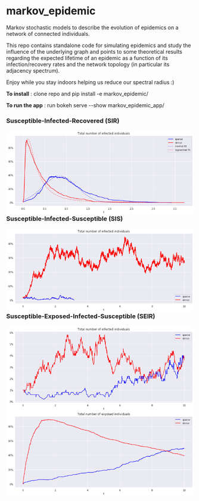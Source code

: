 # markov_epidemic

Markov stochastic models to describe the evolution of epidemics on a network of connected individuals.

This repo contains standalone code for simulating epidemics and study the influence of the underlying graph and points to some theoretical results regarding the expected lifetime of an epidemic as a function of its infection/recovery rates and the network topology (in particular its adjacency spectrum).

Enjoy while you stay indoors helping us reduce our spectral radius :) 

**To install** : clone repo and pip install -e markov_epidemic/

**To run the app** : run bokeh serve --show markov_epidemic_app/

### Susceptible-Infected-Recovered (SIR)

<img src="./sir_epidemic.png"
     alt="SIR"
     style="float: left; margin-right: 10px;" />

### Susceptible-Infected-Susceptible (SIS)

<img src="./sis_epidemic.png"
     alt="SIS"
     style="float: left; margin-right: 10px;" />

### Susceptible-Exposed-Infected-Susceptible (SEIR)

<img src="./seir_epidemic.png"
     alt="SEIR"
     style="float: left; margin-right: 10px;" />
